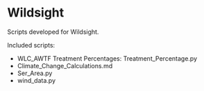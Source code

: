 # Wildsight

Scripts developed for Wildsight.

Included scripts:
- WLC_AWTF Treatment Percentages: Treatment_Percentage.py
- Climate_Change_Calculations.md
- Ser_Area.py
- wind_data.py
